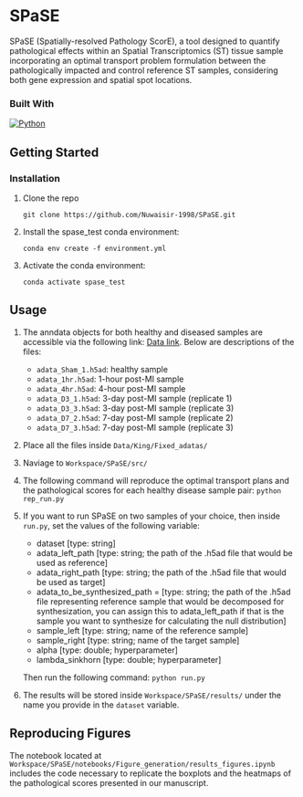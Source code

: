 # SPaSE
SPaSE (Spatially-resolved Pathology ScorE), a tool designed to quantify pathological effects within an Spatial Transcriptomics (ST) tissue sample incorporating an optimal transport problem formulation between the pathologically impacted and control reference ST samples, considering both gene expression and spatial spot locations.

### Built With
[![Python][python-img]][python-url]

## Getting Started

### Installation


1. Clone the repo
   ```
   git clone https://github.com/Nuwaisir-1998/SPaSE.git
   ```
2. Install the spase_test conda environment:
   ```
   conda env create -f environment.yml
   ```
3. Activate the conda environment:
   ```
   conda activate spase_test
   ```
<!-- 3. If you get errors while installing the conda environment, install the 0.8.2 version of the POT module using pip.
   ```
   pip install POT==0.8.2 -->
   <!-- ``` -->

<!-- ## Prerequisite for Reproducing Pathological Scores
We utilized the [POT (Python OT)](https://pythonot.github.io/) package to calculate the optimal transport plan, specifically employing the ```sinkhorn_log``` method to address the entropic regularization optimal transport problem. To implement this change, navigate to the directory where your conda environments are stored. Proceed to the directory containing all the Python packages for the ```spase``` conda environment. Within that directory, locate the ```ot``` directory, where you'll find the ```bregman.py``` file. Adjust the initialization of the method variable to ```sinkhorn_log``` in this file. In my case, the path for ```bregman.py``` is ```/home/nuwaisir/miniconda3/envs/spase/lib/python3.8/site-packages/ot/bregman.py```. The modified function declaration should resemble the following:
```
def sinkhorn(a, b, M, reg, method='sinkhorn_log', numItermax=1000,
             stopThr=1e-9, verbose=False, log=False, warn=True,
             **kwargs):
``` -->

## Usage

1. The anndata objects for both healthy and diseased samples are accessible via the following link: [Data link](https://drive.google.com/drive/folders/1gXsxIYXrSixPAb6l09L4IYycLqYLLngU?usp=sharing). Below are descriptions of the files:
    - ```adata_Sham_1.h5ad```: healthy sample
    - ```adata_1hr.h5ad```: 1-hour post-MI sample
    - ```adata_4hr.h5ad```: 4-hour post-MI sample
    - ```adata_D3_1.h5ad```: 3-day post-MI sample (replicate 1)
    - ```adata_D3_3.h5ad```: 3-day post-MI sample (replicate 3)
    - ```adata_D7_2.h5ad```: 7-day post-MI sample (replicate 2)
    - ```adata_D7_3.h5ad```: 7-day post-MI sample (replicate 3)

2. Place all the files inside ```Data/King/Fixed_adatas/```
3. Naviage to ```Workspace/SPaSE/src/```
4. The following command will reproduce the optimal transport plans and the pathological scores for each healthy disease sample pair: ```python rep_run.py```
5. If you want to run SPaSE on two samples of your choice, then inside ```run.py```, set the values of the following variable:
    - dataset [type: string]
    - adata_left_path [type: string; the path of the .h5ad file that would be used as reference]
    - adata_right_path [type: string; the path of the .h5ad file that would be used as target]
    - adata_to_be_synthesized_path = [type: string; the path of the .h5ad file representing reference sample that would be decomposed for synthesization, you can assign this to adata_left_path if that is the sample you want to synthesize for calculating the null distribution]
    - sample_left [type: string; name of the reference sample]
    - sample_right [type: string; name of the target sample]
    - alpha [type: double; hyperparameter]
    - lambda_sinkhorn [type: double; hyperparameter]

   Then run the following command: ```python run.py```
6. The results will be stored inside ```Workspace/SPaSE/results/``` under the name you provide in the ```dataset``` variable.

## Reproducing Figures
The notebook located at ```Workspace/SPaSE/notebooks/Figure_generation/results_figures.ipynb``` includes the code necessary to replicate the boxplots and the heatmaps of the pathological scores presented in our manuscript.

[python-img]: https://www.python.org/static/img/python-logo.png
[python-url]: https://www.python.org/
